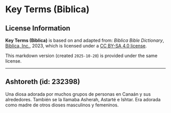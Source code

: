 # Key Terms (Biblica)

## License Information

**Key Terms (Biblica)** is based on and adapted from: _Biblica Bible Dictionary_, [Biblica, Inc.](https://www.biblica.com/), 2023, which is licensed under a [CC BY-SA 4.0 license](https://creativecommons.org/licenses/by-sa/4.0/legalcode.en).

This markdown version (created `2025-10-20`) is provided under the same license.



--------------------------------

## Ashtoreth (id: 232398)

Una diosa adorada por muchos grupos de personas en Canaán y sus alrededores. También se la llamaba Asherah, Astarté e Ishtar. Era adorada como madre de otros dioses masculinos y femeninos.



